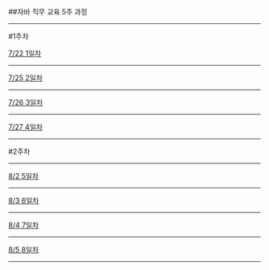 ##자바 직무 교육 5주 과정

--------------------------------

#1주차

[7/22 1일차](/160722/README.md)

--------------------------------

[7/25 2일차](/160725/README.md)

--------------------------------

[7/26 3일차](/160726/README.md)

--------------------------------

[7/27 4일차](/160727/README.md)

--------------------------------

#2주차

--------------------------------

[8/2 5일차](/160802/README.md)

--------------------------------

[8/3 6일차](/160803/README.md)

--------------------------------

[8/4 7일차](/160804/README.md)

--------------------------------

[8/5 8일차](/160805/README.md)

--------------------------------

